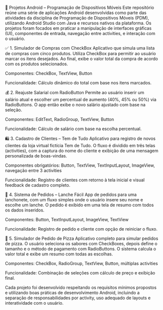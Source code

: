 

📱 Projetos Android – Programação de Dispositivos Móveis
Este repositório reúne uma série de aplicações Android desenvolvidas como parte das atividades da disciplina de Programação de Dispositivos Móveis (PDM), utilizando Android Studio com Java e recursos nativos da plataforma. Os projetos foram focados em praticar a manipulação de interfaces gráficas (UI), componentes de entrada, navegação entre activities, e interação com o usuário.

✅ 1. Simulador de Compras com CheckBox
Aplicativo que simula uma lista de compras com cinco produtos. Utiliza CheckBox para permitir ao usuário marcar os itens desejados. Ao final, exibe o valor total da compra de acordo com os produtos selecionados.

Componentes: CheckBox, TextView, Button

Funcionalidade: Cálculo dinâmico do total com base nos itens marcados.

💰 2. Reajuste Salarial com RadioButton
Permite ao usuário inserir um salário atual e escolher um percentual de aumento (40%, 45% ou 50%) via RadioButtons. O app então exibe o novo salário ajustado com base na seleção.

Componentes: EditText, RadioGroup, TextView, Button

Funcionalidade: Cálculo de salário com base na escolha percentual.

🛍️ 3. Cadastro de Clientes – Tem de Tudo
Aplicativo para registro de novos clientes da loja virtual fictícia Tem de Tudo. O fluxo é dividido em três telas (activities), com a captura do nome do cliente e exibição de uma mensagem personalizada de boas-vindas.

Componentes obrigatórios: Button, TextView, TextInputLayout, ImageView, navegação entre 3 activities

Funcionalidade: Registro de clientes com retorno à tela inicial e visual feedback de cadastro completo.

🌭 4. Sistema de Pedidos – Lanche Fácil
App de pedidos para uma lanchonete, com um fluxo simples onde o usuário insere seu nome e escolhe um lanche. O pedido é exibido em uma tela de resumo com todos os dados inseridos.

Componentes: Button, TextInputLayout, ImageView, TextView

Funcionalidade: Registro de pedido e cliente com opção de reiniciar o fluxo.

🍕 5. Simulador de Pedido de Pizza
Aplicativo completo para simular pedidos de pizza. O usuário seleciona os sabores com CheckBoxes, depois define o tamanho e o método de pagamento com RadioButtons. O sistema calcula o valor total e exibe um resumo com todas as escolhas.

Componentes: CheckBox, RadioGroup, TextView, Button, múltiplas activities

Funcionalidade: Combinação de seleções com cálculo de preço e exibição final.

Cada projeto foi desenvolvido respeitando os requisitos mínimos propostos e utilizando boas práticas de desenvolvimento Android, incluindo a separação de responsabilidades por activity, uso adequado de layouts e interatividade com o usuário.

